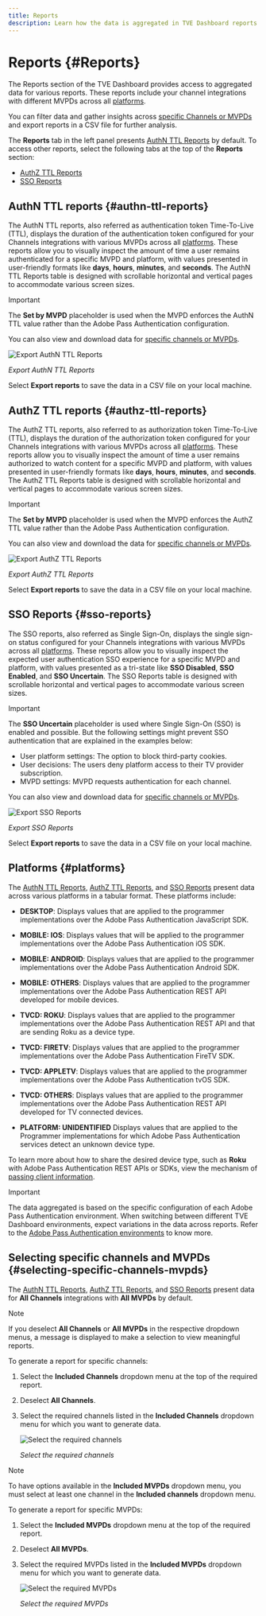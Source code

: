 ```yaml
---
title: Reports
description: Learn how the data is aggregated in TVE Dashboard reports.
---
```

# Reports {#Reports}

The Reports section of the TVE Dashboard provides access to aggregated data for various reports. These reports include your channel integrations with different MVPDs across all [platforms](#platforms).

You can filter data and gather insights across [specific Channels or MVPDs](#selecting-specific-channels-mvpds) and export reports in a CSV file for further analysis.

The **Reports** tab in the left panel presents [AuthN TTL Reports](#authn-ttl-reports) by default. To access other reports, select the following tabs at the top of the **Reports** section:

* [AuthZ TTL Reports](#authz-ttl-reports)
* [SSO Reports](#sso-reports)

## AuthN TTL reports {#authn-ttl-reports}

The AuthN TTL reports, also referred as authentication token Time-To-Live (TTL), displays the duration of the authentication token configured for your Channels integrations with various MVPDs across all [platforms](#platforms). These reports allow you to visually inspect the amount of time a user remains authenticated for a specific MVPD and platform, with values presented in user-friendly formats like **days**, **hours**, **minutes**, and **seconds**. The AuthN TTL Reports table is designed with scrollable horizontal and vertical pages to accommodate various screen sizes.

>[!IMPORTANT]
>
> The **Set by MVPD** placeholder is used when the MVPD enforces the AuthN TTL value rather than the Adobe Pass Authentication configuration.

You can also view and download data for [specific channels or MVPDs](#selecting-specific-channels-mvpds).

![Export AuthN TTL Reports](assets/authn-ttl-reports.png)

*Export AuthN TTL Reports*

Select **Export reports** to save the data in a CSV file on your local machine.

## AuthZ TTL reports {#authz-ttl-reports}

The AuthZ TTL reports, also referred to as authorization token Time-To-Live (TTL), displays the duration of the authorization token configured for your Channels integrations with various MVPDs across all [platforms](#platforms). These reports allow you to visually inspect the amount of time a user remains authorized to watch content for a specific MVPD and platform, with values presented in user-friendly formats like **days**, **hours**, **minutes**, and **seconds**. The AuthZ TTL Reports table is designed with scrollable horizontal and vertical pages to accommodate various screen sizes.

>[!IMPORTANT]
>
> The **Set by MVPD** placeholder is used when the MVPD enforces the AuthZ TTL value rather than the Adobe Pass Authentication configuration.

You can also view and download the data for [specific channels or MVPDs](#selecting-specific-channels-mvpds).

![Export AuthZ TTL Reports](assets/authz-ttl-reports.png)

*Export AuthZ TTL Reports*

Select **Export reports** to save the data in a CSV file on your local machine. 

## SSO Reports {#sso-reports}

The SSO reports, also referred as Single Sign-On, displays the single sign-on status configured for your Channels integrations with various MVPDs across all [platforms](#platforms). These reports allow you to visually inspect the expected user authentication SSO experience for a specific MVPD and platform, with values presented as a tri-state like **SSO Disabled**, **SSO Enabled**, and **SSO Uncertain**. The SSO Reports table is designed with scrollable horizontal and vertical pages to accommodate various screen sizes.

>[!IMPORTANT]
>
> The **SSO Uncertain** placeholder is used where Single Sign-On (SSO) is enabled and possible. But the following settings might prevent SSO authentication that are explained in the examples below:
>
> * User platform settings: The option to block third-party cookies.
> * User decisions: The users deny platform access to their TV provider subscription.
> * MVPD settings: MVPD requests authentication for each channel.

You can also view and download data for [specific channels or MVPDs](#selecting-specific-channels-mvpds).

![Export SSO Reports](assets/sso-reports.png)

*Export SSO Reports*

Select **Export reports** to save the data in a CSV file on your local machine.

## Platforms {#platforms}

The [AuthN TTL Reports](#authn-ttl-reports), [AuthZ TTL Reports](#authz-ttl-reports), and [SSO Reports](#sso-reports) present data across various platforms in a tabular format. These platforms include:

* **DESKTOP**: Displays values that are applied to the programmer implementations over the Adobe Pass Authentication JavaScript SDK.

* **MOBILE: IOS**: Displays values that will be applied to the programmer implementations over the Adobe Pass Authentication iOS SDK.

* **MOBILE: ANDROID**: Displays values that are applied to the programmer implementations over the Adobe Pass Authentication Android SDK.

* **MOBILE: OTHERS**: Displays values that are applied to the programmer implementations over the Adobe Pass Authentication REST API developed for mobile devices.

* **TVCD: ROKU**: Displays values that are applied to the programmer implementations over the Adobe Pass Authentication REST API and that are sending Roku as a device type.

* **TVCD: FIRETV**: Displays values that are applied to the programmer implementations over the Adobe Pass Authentication FireTV SDK.

* **TVCD: APPLETV**: Displays values that are applied to the programmer implementations over the Adobe Pass Authentication tvOS SDK.

* **TVCD: OTHERS**: Displays values that are applied to the programmer implementations over the Adobe Pass Authentication REST API developed for TV connected devices.

* **PLATFORM: UNIDENTIFIED** Displays values that are applied to the Programmer implementations for which Adobe Pass Authentication services detect an unknown device type.

To learn more about how to share the desired device type, such as **Roku** with Adobe Pass Authentication REST APIs or SDKs, view the mechanism of [passing client information](/help/authentication/passing-client-information-device-connection-and-application.md).

>[!IMPORTANT]
>
> The data aggregated is based on the specific configuration of each Adobe Pass Authentication environment. When switching between different TVE Dashboard environments, expect variations in the data across reports. Refer to the [Adobe Pass Authentication environments](/help/authentication/tve-dashboard-environments.md) to know more. 

## Selecting specific channels and MVPDs {#selecting-specific-channels-mvpds} 

The [AuthN TTL Reports](#authn-ttl-reports), [AuthZ TTL Reports](#authz-ttl-reports), and [SSO Reports](#sso-reports) present data for **All Channels** integrations with **All MVPDs** by default.

>[!NOTE]
>
> If you deselect **All Channels** or **All MVPDs** in the respective dropdown menus, a message is displayed to make a selection to view meaningful reports.

To generate a report for specific channels:

1. Select the **Included Channels** dropdown menu at the top of the required report.
1. Deselect **All Channels**.
1. Select the required channels listed in the **Included Channels** dropdown menu for which you want to generate data.

   ![Select the required channels](assets/include-channels.png)

   *Select the required channels*

>[!NOTE]
>
> To have options available in the **Included MVPDs** dropdown menu, you must select at least one channel in the **Included channels** dropdown menu.

To generate a report for specific MVPDs:

1. Select the **Included MVPDs** dropdown menu at the top of the required report.
1. Deselect **All MVPDs**.
1. Select the required MVPDs listed in the **Included MVPDs** dropdown menu for which you want to generate data.

   ![Select the required MVPDs](assets/include-mvpds.png)

   *Select the required MVPDs*



